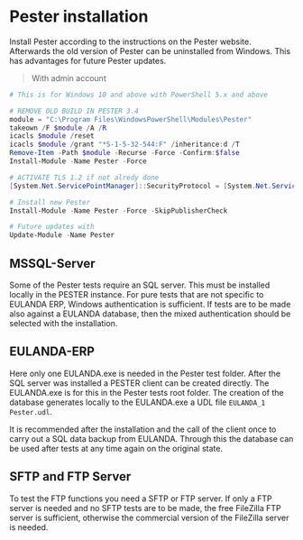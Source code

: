 # Pester installation

Install Pester according to the instructions on the Pester website. Afterwards the old version of Pester can be uninstalled from Windows. This has advantages for future Pester updates.

> With admin account

```powershell
# This is for Windows 10 and above with PowerShell 5.x and above

# REMOVE OLD BUILD IN PESTER 3.4
module = "C:\Program Files\WindowsPowerShell\Modules\Pester"
takeown /F $module /A /R
icacls $module /reset
icacls $module /grant "*S-1-5-32-544:F" /inheritance:d /T
Remove-Item -Path $module -Recurse -Force -Confirm:$false
Install-Module -Name Pester -Force

# ACTIVATE TLS 1.2 if not alredy done
[System.Net.ServicePointManager]::SecurityProtocol = [System.Net.ServicePointManager]::SecurityProtocol -bor [System.Net.SecurityProtocolType]::Tls12

# Install new Pester
Install-Module -Name Pester -Force -SkipPublisherCheck

# Future updates with
Update-Module -Name Pester

```



## MSSQL-Server

Some of the Pester tests require an SQL server. This must be installed locally in the PESTER instance. For pure tests that are not specific to EULANDA ERP, Windows authentication is sufficient. If tests are to be made also against a EULANDA database, then the mixed authentication should be selected with the installation.

## EULANDA-ERP

Here only one EULANDA.exe is needed in the Pester test folder. After the SQL server was installed a PESTER client can be created directly. The EULANDA.exe is for this in the Pester tests root folder. The creation of the database generates locally to the EULANDA.exe a UDL file `EULANDA_1 Pester.udl`.

It is recommended after the installation and the call of the client once to carry out a SQL data backup from EULANDA. Through this the database can be used after tests at any time again on the original state.

## SFTP and FTP Server

To test the FTP functions you need a SFTP or FTP server. If only a FTP server is needed and no SFTP tests are to be made, the free FileZilla FTP server is sufficient, otherwise the commercial version of the FileZilla server is needed.

